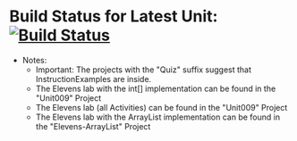 # Build Status for Latest Unit: [![Build Status](https://travis-ci.com/harrisbegca/beg_harris_apcsa-p3.svg?branch=master)](https://travis-ci.com/harrisbegca/beg_harris_apcsa-p3)
- Notes:
	- Important: The projects with the "Quiz" suffix suggest that InstructionExamples are inside.
	- The Elevens lab with the int[] implementation can be found in the "Unit009" Project
	- The Elevens lab (all Activities) can be found in the "Unit009" Project
	- The Elevens lab with the ArrayList implementation can be found in the "Elevens-ArrayList" Project
